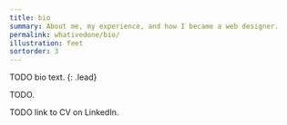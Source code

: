 ```yaml
---
title: bio
summary: About me, my experience, and how I became a web designer.
permalink: whativedone/bio/
illustration: feet
sortorder: 3
---
```


TODO bio text.
{: .lead}

TODO.

TODO link to CV on LinkedIn.
